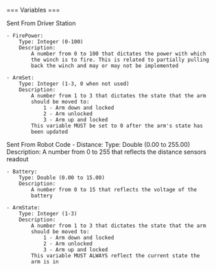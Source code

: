 === Variables ===

Sent From Driver Station

	- FirePower:
		Type: Integer (0-100)
		Description:
			A number from 0 to 100 that dictates the power with which
			the winch is to fire. This is related to partially pulling
			back the winch and may or may not be implemented
			
	- ArmSet:
		Type: Integer (1-3, 0 when not used)
		Description:
			A number from 1 to 3 that dictates the state that the arm
			should be moved to:
				1 - Arm down and locked
				2 - Arm unlocked
				3 - Arm up and locked
			This variable MUST be set to 0 after the arm's state has
			been updated


Sent From Robot Code
	- Distance:
		Type: Double (0.00 to 255.00)
		Description:
			A number from 0 to 255 that reflects the distance sensors
			readout
			
	- Battery:
		Type: Double (0.00 to 15.00)
		Description:
			A number from 0 to 15 that reflects the voltage of the
			battery
			
	- ArmState:
		Type: Integer (1-3)
		Description:
			A number from 1 to 3 that dictates the state that the arm
			should be moved to:
				1 - Arm down and locked
				2 - Arm unlocked
				3 - Arm up and locked
			This variable MUST ALWAYS reflect the current state the
			arm is in